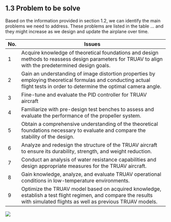 ## 1.3 Problem to be solve
Based on the information provided in section 1.2, we can identify the main problems we need to address. These problems are listed in the table ... and they might increase as we design and update the airplane over time.

| No. | Issues                                                                                                                                                                                                             |
| --- | ------------------------------------------------------------------------------------------------------------------------------------------------------------------------------------------------------------------ |
| 1   | Acquire knowledge of theoretical foundations and design methods to reassess design parameters for TRUAV to align with the predetermined design goals.                                      |
| 2   | Gain an understanding of image distortion properties by employing theoretical formulas and conducting actual flight tests in order to determine the optimal camera angle.                                          |
| 3   | Fine-tune and evaluate the PID controller for TRUAV aircraft                                                                                                                                                       |
| 4   | Familiarize with pre-design test benches to assess and evaluate the performance of the propeller system.                                                                                                    |
| 5   | Obtain a comprehensive understanding of the theoretical foundations necessary to evaluate and compare the stability of the design.                                                                                   |
| 6   | Analyze and redesign the structure of the TRUAV aircraft to ensure its durability, strength, and weight reduction.                                                                                                   |
| 7   | Conduct an analysis of water resistance capabilities and design appropriate measures for the TRUAV aircraft.                                                                                                         |
| 8   | Gain knowledge, analyze, and evaluate TRUAV operational conditions in low-temperature environments.                                                                                                                 |
| 9   | Optimize the TRUAV model based on acquired knowledge, establish a test flight regimen, and compare the results with simulated flights as well as previous TRUAV models.                                            |

![](https://i.imgur.com/fnGwXcT.png)



